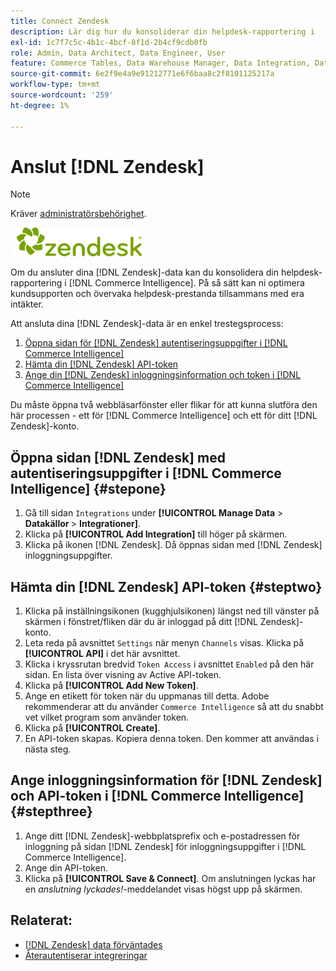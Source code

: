 ```yaml
---
title: Connect Zendesk
description: Lär dig hur du konsoliderar din helpdesk-rapportering i  [!DNL Commerce Intelligence].
exl-id: 1c7f7c5c-4b1c-4bcf-8f1d-2b4cf9cdb0fb
role: Admin, Data Architect, Data Engineer, User
feature: Commerce Tables, Data Warehouse Manager, Data Integration, Data Import/Export
source-git-commit: 6e2f9e4a9e91212771e6f6baa8c2f8101125217a
workflow-type: tm+mt
source-wordcount: '259'
ht-degree: 1%

---
```


# Anslut [!DNL Zendesk]

>[!NOTE]
>
>Kräver [administratörsbehörighet](../../../administrator/user-management/user-management.md).

![](../../../assets/Zendesk_logo.png)

Om du ansluter dina [!DNL Zendesk]-data kan du konsolidera din helpdesk-rapportering i [!DNL Commerce Intelligence]. På så sätt kan ni optimera kundsupporten och övervaka helpdesk-prestanda tillsammans med era intäkter.

Att ansluta dina [!DNL Zendesk]-data är en enkel trestegsprocess:

1. [Öppna sidan för  [!DNL Zendesk] autentiseringsuppgifter i [!DNL Commerce Intelligence]](#stepone)
1. [Hämta din  [!DNL Zendesk] API-token](#steptwo)
1. [Ange din  [!DNL Zendesk] inloggningsinformation och token i [!DNL Commerce Intelligence]](#stepthree)

Du måste öppna två webbläsarfönster eller flikar för att kunna slutföra den här processen - ett för [!DNL Commerce Intelligence] och ett för ditt [!DNL Zendesk]-konto.

## Öppna sidan [!DNL Zendesk] med autentiseringsuppgifter i [!DNL Commerce Intelligence] {#stepone}

1. Gå till sidan `Integrations` under **[!UICONTROL Manage Data** > **&#x200B; Datakällor &#x200B;**> **Integrationer]**.
1. Klicka på **[!UICONTROL Add Integration]** till höger på skärmen.
1. Klicka på ikonen [!DNL Zendesk]. Då öppnas sidan med [!DNL Zendesk] inloggningsuppgifter.

## Hämta din [!DNL Zendesk] API-token {#steptwo}

1. Klicka på inställningsikonen (kugghjulsikonen) längst ned till vänster på skärmen i fönstret/fliken där du är inloggad på ditt [!DNL Zendesk]-konto.
1. Leta reda på avsnittet `Settings` när menyn `Channels` visas. Klicka på **[!UICONTROL API]** i det här avsnittet.
1. Klicka i kryssrutan bredvid `Token Access` i avsnittet `Enabled` på den här sidan. En lista över visning av Active API-token.
1. Klicka på **[!UICONTROL Add New Token]**.
1. Ange en etikett för token när du uppmanas till detta. Adobe rekommenderar att du använder `Commerce Intelligence` så att du snabbt vet vilket program som använder token.
1. Klicka på **[!UICONTROL Create]**.
1. En API-token skapas. Kopiera denna token. Den kommer att användas i nästa steg.

## Ange inloggningsinformation för [!DNL Zendesk] och API-token i [!DNL Commerce Intelligence] {#stepthree}

1. Ange ditt [!DNL Zendesk]-webbplatsprefix och e-postadressen för inloggning på sidan [!DNL Zendesk] för inloggningsuppgifter i [!DNL Commerce Intelligence].
1. Ange din API-token.
1. Klicka på **[!UICONTROL Save & Connect]**. Om anslutningen lyckas har en *anslutning lyckades!*-meddelandet visas högst upp på skärmen.

## Relaterat:

* [ [!DNL Zendesk] data förväntades](../integrations/exp-zendesk-data.md)
* [Återautentiserar integreringar](https://experienceleague.adobe.com/docs/commerce-knowledge-base/kb/how-to/mbi-reauthenticating-integrations.html)
